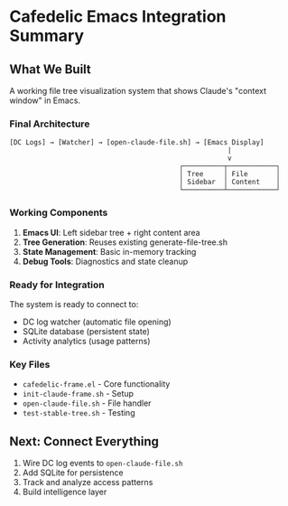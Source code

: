 # Cafedelic Emacs Integration Summary

## What We Built

A working file tree visualization system that shows Claude's "context window" in Emacs.

### Final Architecture
```
[DC Logs] → [Watcher] → [open-claude-file.sh] → [Emacs Display]
                                                      |
                                                      v
                                          ┌──────────┬────────────┐
                                          │ Tree     │ File       │
                                          │ Sidebar  │ Content    │
                                          └──────────┴────────────┘
```

### Working Components

1. **Emacs UI**: Left sidebar tree + right content area
2. **Tree Generation**: Reuses existing generate-file-tree.sh
3. **State Management**: Basic in-memory tracking
4. **Debug Tools**: Diagnostics and state cleanup

### Ready for Integration

The system is ready to connect to:
- DC log watcher (automatic file opening)
- SQLite database (persistent state)
- Activity analytics (usage patterns)

### Key Files
- `cafedelic-frame.el` - Core functionality
- `init-claude-frame.sh` - Setup
- `open-claude-file.sh` - File handler
- `test-stable-tree.sh` - Testing

## Next: Connect Everything

1. Wire DC log events to `open-claude-file.sh`
2. Add SQLite for persistence
3. Track and analyze access patterns
4. Build intelligence layer
